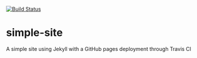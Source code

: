 [![Build Status](https://travis-ci.org/dsample/simple-site.svg?branch=master)](https://travis-ci.org/dsample/simple-site)

# simple-site
A simple site using Jekyll with a GitHub pages deployment through Travis CI
